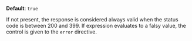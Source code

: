**Default**: `true`

If not present, the response is considered always valid when the status
code is between 200 and 399. If expression evaluates to a falsy value,
the control is given to the `error` directive.